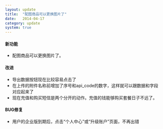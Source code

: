 ```yaml
---
layout: update
title:  "配图商品可以更换图片了"
date:   2014-04-17
category: update
system: true
---
```


#### 新功能
* 配图商品可以更换图片了。

#### 改进
* 导出数据按钮现在比较容易点击了
* 在上传的附件名称前增加了序号和api_code的数字，这样就可以跟数据和字段对应起来了 
* 现在充值和购买短信是两个分开的动作。充值的钱能够购买套餐日子不远了。

#### BUG修复
* 用户的企业版到期后，点击“个人中心”或“升级账户”页面，不再出错